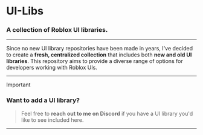 # UI-Libs

### A collection of Roblox UI libraries.

---

Since no new UI library repositories have been made in years, I've decided to create a **fresh, centralized collection** that includes both **new and old UI libraries**. This repository aims to provide a diverse range of options for developers working with Roblox UIs.

---

> [!IMPORTANT]  
> ### Want to add a UI library?

> Feel free to **reach out to me on Discord** if you have a UI library you'd like to see included here.

---
